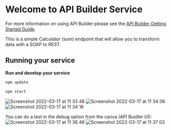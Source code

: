 # Welcome to API Builder Service

For more information on using API Builder please see the [API Builder Getting Started Guide](https://docs.axway.com/bundle/api-builder/page/docs/getting_started/index.html).

This is a simple Calculator (sum) endpoint that will allow you to transform data with a SOAP to REST.

## Running your service

**Run and develop your service**

```bash
npm update
```

```bash
npm start
```

![Screenshot 2022-03-17 at 11 33 48](https://user-images.githubusercontent.com/83083440/158790872-12a75790-fda4-4a9d-b1e1-d7ca70580470.png)
![Screenshot 2022-03-17 at 11 34 06](https://user-images.githubusercontent.com/83083440/158790928-06850305-faff-40c3-88bf-dccb14d61dab.png)
![Screenshot 2022-03-17 at 11 34 18](https://user-images.githubusercontent.com/83083440/158790962-dfa5e81d-9a0e-4a5a-a996-69a6b36ee229.png)

You can do a test in the debug option from the canva (API Buidler UI):
![Screenshot 2022-03-17 at 11 36 48](https://user-images.githubusercontent.com/83083440/158791399-23594af1-66d3-48f3-8f91-b5363f859f5a.png)
![Screenshot 2022-03-17 at 11 37 03](https://user-images.githubusercontent.com/83083440/158791446-7877c971-50fb-423e-acc5-bff583995f4a.png)
